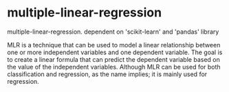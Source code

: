# multiple-linear-regression
multiple-linear-regression. dependent on 'scikit-learn' and 'pandas' library

MLR is a technique that can be used to model a linear relationship between one or more independent variables and one dependent variable. 
The goal is to create a linear formula that can predict the dependent variable based on the value of the independent variables. 
Although MLR can be used for both classification and regression, as the name implies; it is mainly used for regression.
